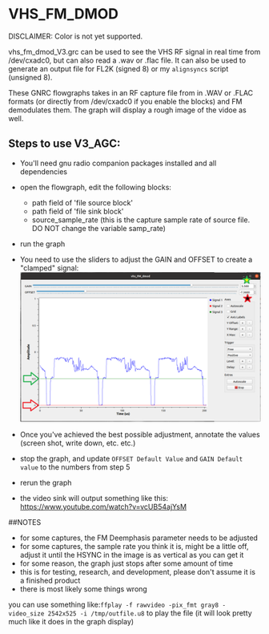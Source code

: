 # VHS_FM_DMOD

DISCLAIMER:  Color is not yet supported.

vhs_fm_dmod_V3.grc can be used to see the VHS RF signal in real time from /dev/cxadc0, but can also read a .wav or .flac file. It can also be used to generate an output file for FL2K (signed 8) or my `alignsyncs` script  (unsigned 8). 

These GNRC flowgraphs takes in an RF capture file from in .WAV or .FLAC formats (or directly from /dev/cxadc0 if you enable the blocks) and FM demodulates them. The graph will display a rough image of the vidoe as well.  

## Steps to use V3_AGC:

- You'll need gnu radio companion packages installed and all dependencies

- open the flowgraph, edit the following blocks:

   - path field of 'file source block'
   - path field of 'file sink block' 
   - source_sample_rate (this is the capture sample rate of source file. DO NOT change the variable samp_rate)

- run the graph 

- You need to use the sliders to adjust the GAIN and OFFSET to create a "clamped" signal:
![pic1](https://raw.githubusercontent.com/tandersn/GNRC-Flowgraphs/main/z_images/adjust_gain_and_offset2.PNG)

- Once you've achieved the best possible adjustment, annotate the values (screen shot, write down, etc. etc.)

- stop the graph, and update `OFFSET Default Value` and `GAIN Default value` to the numbers from step 5

- rerun the graph

- the video sink will output something like this:  https://www.youtube.com/watch?v=vcUB54ajYsM


##NOTES
- for some captures, the FM Deemphasis parameter needs to be adjusted
- for some captures, the sample rate you think it is, might be a little off, adjust it until the HSYNC in the image is as vertical as you can get it 
- for some reason, the graph just stops after some amount of time
- this is for testing, research, and development, please don't assume it is a finished product
- there is most likely some things wrong



you can use something like:`ffplay -f rawvideo -pix_fmt gray8 -video_size 2542x525 -i /tmp/outfile.u8` to play the file (it will look pretty much like it does in the graph display)



